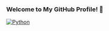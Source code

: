 ### Welcome to My GitHub Profile! 👋 
[![Python](https://img.shields.io/badge/Python-<blue>?style=flat-square&logo=python)](https://www.python.org/)

